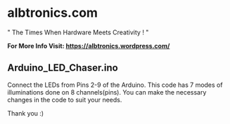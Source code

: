 # albtronics.com

" The Times When Hardware Meets Creativity ! "

**For More Info Visit: https://albtronics.wordpress.com/**


## Arduino_LED_Chaser.ino

Connect the LEDs from Pins 2-9 of the Arduino.
This code has 7 modes of illuminations done on 8 channels(pins).
You can make the necessary changes in the code to suit your needs.

Thank you :)
